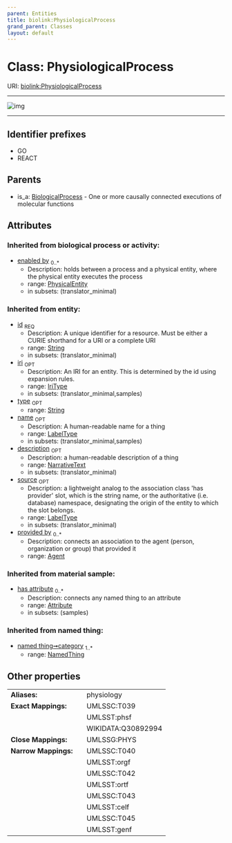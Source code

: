 ```yaml
---
parent: Entities
title: biolink:PhysiologicalProcess
grand_parent: Classes
layout: default
---
```


# Class: PhysiologicalProcess




URI: [biolink:PhysiologicalProcess](https://w3id.org/biolink/vocab/PhysiologicalProcess)


---

![img](http://yuml.me/diagram/nofunky;dir:TB/class/[BiologicalProcess]%5E-[PhysiologicalProcess%7Cid(i):string;iri(i):iri_type%20%3F;type(i):string%20%3F;name(i):label_type%20%3F;description(i):narrative_text%20%3F;source(i):label_type%20%3F],[PhysicalEntity],[NamedThing],[BiologicalProcess],[Attribute],[Agent])

---


## Identifier prefixes

 * GO
 * REACT

## Parents

 *  is_a: [BiologicalProcess](BiologicalProcess.md) - One or more causally connected executions of molecular functions

## Attributes


### Inherited from biological process or activity:

 * [enabled by](enabled_by.md)  <sub>0..*</sub>
    * Description: holds between a process and a physical entity, where the physical entity executes the process
    * range: [PhysicalEntity](PhysicalEntity.md)
    * in subsets: (translator_minimal)

### Inherited from entity:

 * [id](id.md)  <sub>REQ</sub>
    * Description: A unique identifier for a resource. Must be either a CURIE shorthand for a URI or a complete URI
    * range: [String](types/String.md)
    * in subsets: (translator_minimal)
 * [iri](iri.md)  <sub>OPT</sub>
    * Description: An IRI for an entity. This is determined by the id using expansion rules.
    * range: [IriType](types/IriType.md)
    * in subsets: (translator_minimal,samples)
 * [type](type.md)  <sub>OPT</sub>
    * range: [String](types/String.md)
 * [name](name.md)  <sub>OPT</sub>
    * Description: A human-readable name for a thing
    * range: [LabelType](types/LabelType.md)
    * in subsets: (translator_minimal,samples)
 * [description](description.md)  <sub>OPT</sub>
    * Description: a human-readable description of a thing
    * range: [NarrativeText](types/NarrativeText.md)
    * in subsets: (translator_minimal)
 * [source](source.md)  <sub>OPT</sub>
    * Description: a lightweight analog to the association class 'has provider' slot, which is the string name, or the authoritative (i.e. database) namespace, designating the origin of the entity to which the slot belongs.
    * range: [LabelType](types/LabelType.md)
    * in subsets: (translator_minimal)
 * [provided by](provided_by.md)  <sub>0..*</sub>
    * Description: connects an association to the agent (person, organization or group) that provided it
    * range: [Agent](Agent.md)

### Inherited from material sample:

 * [has attribute](has_attribute.md)  <sub>0..*</sub>
    * Description: connects any named thing to an attribute
    * range: [Attribute](Attribute.md)
    * in subsets: (samples)

### Inherited from named thing:

 * [named thing➞category](named_thing_category.md)  <sub>1..*</sub>
    * range: [NamedThing](NamedThing.md)

## Other properties

|  |  |  |
| --- | --- | --- |
| **Aliases:** | | physiology |
| **Exact Mappings:** | | UMLSSC:T039 |
|  | | UMLSST:phsf |
|  | | WIKIDATA:Q30892994 |
| **Close Mappings:** | | UMLSSG:PHYS |
| **Narrow Mappings:** | | UMLSSC:T040 |
|  | | UMLSST:orgf |
|  | | UMLSSC:T042 |
|  | | UMLSST:ortf |
|  | | UMLSSC:T043 |
|  | | UMLSST:celf |
|  | | UMLSSC:T045 |
|  | | UMLSST:genf |

